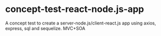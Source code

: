 # concept-test-react-node.js-app
A concept test to create a server-node.js/client-react.js app using axios, express, sql and sequelize. MVC+SOA
